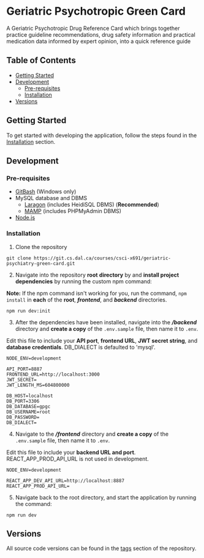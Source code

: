 # Geriatric Psychotropic Green Card

A Geriatric Psychotropic Drug Reference Card which brings together practice guideline recommendations, drug safety
information and practical medication data informed by expert opinion, into a quick reference guide

## Table of Contents
* [Getting Started](#getting-started)
* [Development](#development)
  * [Pre-requisites](#pre-requisites)
  * [Installation](#installation)
* [Versions](#versions)

## Getting Started

To get started with developing the application, follow the steps found in the [Installation](#installation) section.

## Development

### Pre-requisites

* [GitBash](https://git-scm.com/downloads) (Windows only)
* MySQL database and DBMS
  * [Laragon](https://laragon.org/) (includes HeidiSQL DBMS) (**Recommended**)
  * [MAMP](https://www.mamp.info/en/) (includes PHPMyAdmin DBMS)
* [Node.js](https://nodejs.org/en/)

### Installation

1. Clone the repository

```
git clone https://git.cs.dal.ca/courses/csci-x691/geriatric-psychiatry-green-card.git
```

2. Navigate into the repository **root** **directory** by and **install project dependencies** by running the custom npm command:

**Note:** If the npm command isn't working for you, run the command, `npm install` in **each** of the **root**, ***frontend***, and ***backend*** directories.

```
npm run dev:init
```

3. After the dependencies have been installed, navigate into the ***/backend*** directory and **create a copy** of the
   `.env.sample` file, then name it to `.env`.

Edit this file to include your **API port**, **frontend URL**, **JWT secret string**, and **database credentials**. DB_DIALECT is defaulted to 'mysql'.

```
NODE_ENV=development

API_PORT=8887
FRONTEND_URL=http://localhost:3000
JWT_SECRET=
JWT_LENGTH_MS=604800000

DB_HOST=localhost
DB_PORT=3306
DB_DATABASE=gpgc
DB_USERNAME=root
DB_PASSWORD=
DB_DIALECT=
```

4. Navigate to the ***/frontend*** directory and **create a copy** of the `.env.sample` file, then name it to `.env`.

Edit this file to include your **backend URL and port**. REACT_APP_PROD_API_URL is not used in development.
```
NODE_ENV=development

REACT_APP_DEV_API_URL=http://localhost:8887
REACT_APP_PROD_API_URL=
```

5. Navigate back to the root directory, and start the application by running the command:
```
npm run dev
```

## Versions

All source code versions can be found in the [tags](https://git.cs.dal.ca/courses/csci-x691/geriatric-psychiatry-green-card/-/tags)
section of the repository.
